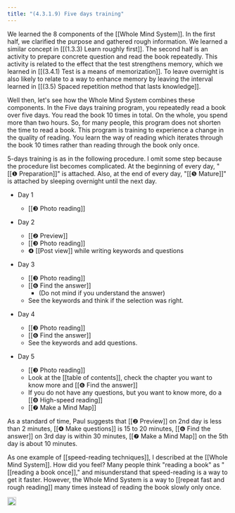 ```yaml
---
title: "(4.3.1.9) Five days training"
---
```


We learned the 8 components of the [[Whole Mind System]]. In the first half, we clarified the purpose and gathered rough information. We learned a similar concept in [[(1.3.3) Learn roughly first]]. The second half is an activity to prepare concrete question and read the book repeatedly. This activity is related to the effect that the test strengthens memory, which we learned in [[(3.4.1) Test is a means of memorization]]. To leave overnight is also likely to relate to a way to enhance memory by leaving the interval learned in [[(3.5) Spaced repetition method that lasts knowledge]].

Well then, let's see how the Whole Mind System combines these components. In the Five days training program, you repeatedly read a book over five days. You read the book 10 times in total. On the whole, you spend more than two hours. So, for many people, this program does not shorten the time to read a book. This program is training to experience a change in the quality of reading. You learn the way of reading which iterates through the book 10 times rather than reading through the book only once.

5-days training is as in the following procedure. I omit some step because the procedure list becomes complicated. At the beginning of every day, "[[❶ Preparation]]" is attached. Also, at the end of every day, "[[❺ Mature]]" is attached by sleeping overnight until the next day.

- Day 1
    - [[❸ Photo reading]]

- Day 2
    - [[❷ Preview]]
    - [[❸ Photo reading]]
    - ❹ [[Post view]] while writing keywords and questions

- Day 3
    - [[❸ Photo reading]]
    - [[❻ Find the answer]]
        - (Do not mind if you understand the answer)
    - See the keywords and think if the selection was right.

- Day 4
    - [[❸ Photo reading]]
    - [[❻ Find the answer]]
    - See the keywords and add questions.

- Day 5
    - [[❸ Photo reading]]
    - Look at the [[table of contents]], check the chapter you want to know more and [[❻ Find the answer]]
    - If you do not have any questions, but you want to know more, do a [[❽ High-speed reading]]
    - [[❼ Make a Mind Map]]

As a standard of time, Paul suggests that [[❷ Preview]] on 2nd day is less than 2 minutes, [[❹ Make questions]] is 15 to 20 minutes, [[❻ Find the answer]] on 3rd day is within 30 minutes, [[❼ Make a Mind Map]] on the 5th day is about 10 minutes.

As one example of [[speed-reading techniques]], I described at the [[Whole Mind System]]. How did you feel? Many people think "reading a book" as "[[reading a book once]]," and misunderstand that speed-reading is a way to get it faster. However, the Whole Mind System is a way to [[repeat fast and rough reading]] many times instead of reading the book slowly only once.

<img src='https://scrapbox.io/api/pages/nishio-en/en/icon' alt='en.icon' height="19.5"/>